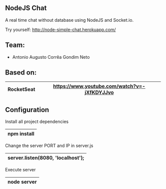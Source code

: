 ## NodeJS Chat
A real time chat without database using NodeJS and Socket.io.

Try yourself: http://node-simple-chat.herokuapp.com/

## Team:

* Antonio Augusto Corrêa Gondim Neto

## Based on:

RocketSeat      | https://www.youtube.com/watch?v=-jXfKDYJJvo
------------ | -------------


## Configuration

Install all project dependencies

npm install      |
------------ |

Change the server PORT and IP in server.js

server.listen(8080, 'localhost');      |
------------ |

Execute server

node server      |
------------ |
